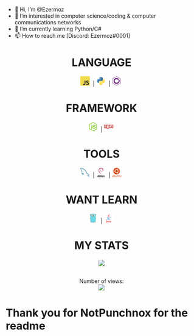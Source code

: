 - 👋 Hi, I’m @Ezermoz
- 👀 I’m interested in computer science/coding & computer communications networks
- 🌱 I’m currently learning Python/C#
- 📫 How to reach me [Discord: Ezermoz#0001]

<h1 align="center">LANGUAGE</h1>

<p align="center"> 
  <code><img height="25" src="https://raw.githubusercontent.com/github/explore/80688e429a7d4ef2fca1e82350fe8e3517d3494d/topics/javascript/javascript.png"></code>&nbsp; |
  <code><img height="25" src="https://raw.githubusercontent.com/devicons/devicon/master/icons/python/python-original.svg"></code>&nbsp; |
  <code><img height="25" src="https://raw.githubusercontent.com/devicons/devicon/master/icons/csharp/csharp-line.svg"></code>&nbsp; 
</p>


<h1 align="center">FRAMEWORK</h1>

<p align="center">
  <code><img height="25" src="https://raw.githubusercontent.com/devicons/devicon/master/icons/nodejs/nodejs-original.svg"></code>&nbsp; |
  <code><img height="25" src="https://raw.githubusercontent.com/devicons/devicon/master/icons/npm/npm-original-wordmark.svg"></code>&nbsp; 
</p>

<h1 align="center">TOOLS</h1>
<p align="center">
    <code><img height="25" src="https://raw.githubusercontent.com/devicons/devicon/master/icons/mysql/mysql-original.svg"></code>&nbsp; |
    <code><img height="25" src="https://raw.githubusercontent.com/devicons/devicon/master/icons/debian/debian-original-wordmark.svg"></code>&nbsp; |
    <code><img height="25" src="https://raw.githubusercontent.com/devicons/devicon/master/icons/ubuntu/ubuntu-plain-wordmark.svg"></code>&nbsp;
</p>

<h1 align="center">WANT LEARN</h1>
<p align="center">
    <code><img height="25" src="https://raw.githubusercontent.com/devicons/devicon/master/icons/go/go-original.svg"></code>&nbsp; |
    <code><img height="25" src="https://raw.githubusercontent.com/devicons/devicon/master/icons/java/java-original-wordmark.svg"></code>&nbsp;
</p>


<h1 align="center">MY STATS</h1>
<p align="center">
    <img align="center" src="https://github-readme-stats.vercel.app/api/top-langs/?username=Ezermoz&layout=compact&theme=jolly&count_private=true" /><br />
</p>

<p align="center">
    <br>Number of views: <br>
    <img src="https://profile-counter.glitch.me/Ezermoz/count.svg" />
</p>

# Thank you for NotPunchnox for the readme
